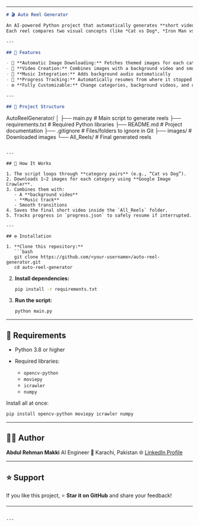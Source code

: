 

---

```markdown
# 🎬 Auto Reel Generator

An AI-powered Python project that automatically generates **short video reels** using **OpenCV**, **MoviePy**, and **Google Image Crawler**.  
Each reel compares two visual concepts (like *Cat vs Dog*, *Iron Man vs Captain America*, etc.) and combines them with background music and video — ready for **YouTube Shorts**, **Instagram Reels**, or **TikTok**!

---

## 🚀 Features

- 🧠 **Automatic Image Downloading:** Fetches themed images for each category pair  
- 🎥 **Video Creation:** Combines images with a background video and smooth transitions  
- 🎵 **Music Integration:** Adds background audio automatically  
- 💾 **Progress Tracking:** Automatically resumes from where it stopped  
- ⚙️ **Fully Customizable:** Change categories, background videos, and output folder easily  

---

## 🧩 Project Structure

```

AutoReelGenerator/
│
├── main.py                # Main script to generate reels
├── requirements.txt       # Required Python libraries
├── README.md              # Project documentation
├── .gitignore             # Files/folders to ignore in Git
├── images/                # Downloaded images
└── All_Reels/             # Final generated reels

````

---

## 🧠 How It Works

1. The script loops through **category pairs** (e.g., “Cat vs Dog”).  
2. Downloads 1–2 images for each category using **Google Image Crawler**.  
3. Combines them with:
   - A **background video**
   - **Music track**
   - Smooth transitions  
4. Saves the final short video inside the `All_Reels` folder.  
5. Tracks progress in `progress.json` to safely resume if interrupted.  

---

## ⚙️ Installation

1. **Clone this repository:**
   ```bash
   git clone https://github.com/<your-username>/auto-reel-generator.git
   cd auto-reel-generator
````

2. **Install dependencies:**

   ```bash
   pip install -r requirements.txt
   ```

3. **Run the script:**

   ```bash
   python main.py
   ```

---

## 🧰 Requirements

* Python 3.8 or higher
* Required libraries:

  * `opencv-python`
  * `moviepy`
  * `icrawler`
  * `numpy`

Install all at once:

```bash
pip install opencv-python moviepy icrawler numpy
```

---

## 🧑‍💻 Author

**Abdul Rehman Makki**
AI Engineer
📍 Karachi, Pakistan
🌐 [LinkedIn Profile](https://www.linkedin.com/in/abdul-rehman-498414232/)

---

## ⭐ Support

If you like this project,
⭐ **Star it on GitHub** and share your feedback!

---

```

---



